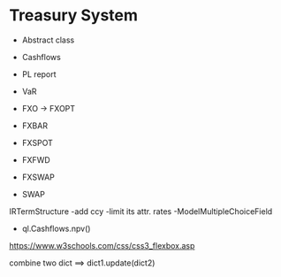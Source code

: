 # Treasury System

* Abstract class
* Cashflows
* PL report
* VaR

* FXO -> FXOPT
* FXBAR
* FXSPOT
* FXFWD
* FXSWAP
* SWAP


IRTermStructure
-add ccy
-limit its attr. rates
-ModelMultipleChoiceField
* ql.Cashflows.npv()

https://www.w3schools.com/css/css3_flexbox.asp

combine two dict ==> dict1.update(dict2)
